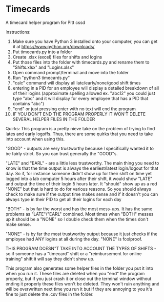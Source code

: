 # Timecards
A timecard helper program for Pitt cssd

Instructions:
1. Make sure you have Python 3 installed onto your computer, you can get it at https://www.python.org/downloads/
2. Put timecards.py into a folder
3. Create .xlsx (excel) files for shifts and logins
4. Put those files into the folder with timecards.py and rename them to "Shifts.xlsx" and "Logins.xlsx"
5. Open command prompt/terminal and move into the folder
6. Run "python3 timecards.py"
7. "calc" command will display all late/early/none/good shift times
8. entering in a PID for an employee will display a detailed breakdown of all of their logins (approximate spelling allowed ex. "abc12" you could just type "abc" and it will display for every employee that has a PID that contains "abc")
9. "end" or just pressing enter with no text will end the program
10. IF YOU DON'T END THE PROGRAM PROPERLY IT WON'T DELETE SEVERAL HELPER FILES IN THE FOLDER


Quirks:
This program is a pretty nieve take on the problem of trying to find lates and early logoffs. Thus, there are some quirks that you need to take into account when using this.

"GOOD" - outputs are very trustworthy because I specifically wanted it to be fairly strict. So you can trust generally the "GOOD"s.

"LATE" and "EARL" - are a little less trustworthy. The main thing you need to know is that the time output is always the earliest/latest login/logout for that day. So if, for instance someone didn't show up for their shift on time yet logged into a lab computer 5 hours after their shift, it would show "LATE" and output the time of their login 5 hours later. It "should" show up as a red "NONE" but that is hard to do for various reasons. So you should always check to make sure if the output time makes sense and if it doesn't you can always type in their PID to get all their logins for each day

 "BOTH" - is by far the worst and has the most mess-ups. It has the same problems as "LATE"/"EARL" combined. Most times when "BOTH" messes up it should be a "NONE" so I double check them when the times don't make sense.
 
 "NONE" - is by far the most trustworthy output because it just checks if the employee had ANY logins at all during the day. "NONE" is foolproof.
 
 THIS PROGRAM DOESN"T TAKE INTO ACCOUNT THE TYPES OF SHIFTS - so if someone has a "timecard" shift or a "reimbursement for online training" shift it will say they didn't show up.
 
 This program also generates some helper files in the folder you put it into when you run it. These files are deleted when you "end" the program properly, but if you just crash it or close out the terminal window without ending it properly these files won't be deleted. They won't ruin anything and will be overwritten next time you run it but if they are annoying to you it's fine to just delete the .csv files in the folder.
